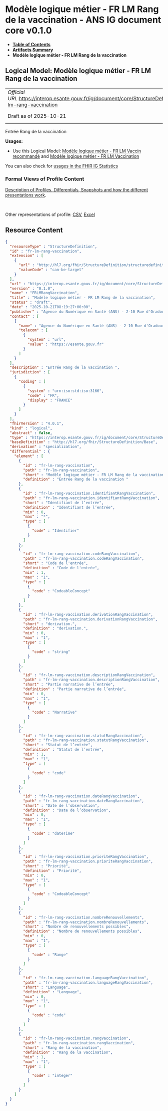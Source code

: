 # Modèle logique métier - FR LM Rang de la vaccination - ANS IG document core v0.1.0

* [**Table of Contents**](toc.md)
* [**Artifacts Summary**](artifacts.md)
* **Modèle logique métier - FR LM Rang de la vaccination**

## Logical Model: Modèle logique métier - FR LM Rang de la vaccination 

| | |
| :--- | :--- |
| *Official URL*:https://interop.esante.gouv.fr/ig/document/core/StructureDefinition/fr-lm-rang-vaccination | *Version*:0.1.0 |
| Draft as of 2025-10-21 | *Computable Name*:FRLMRangVaccination |

 
Entrée Rang de la vaccination 

**Usages:**

* Use this Logical Model: [Modèle logique métier - FR LM Vaccin recommandé](StructureDefinition-fr-lm-vaccin-recommande.md) and [Modèle logique métier - FR LM Vaccination](StructureDefinition-fr-lm-vaccination.md)

You can also check for [usages in the FHIR IG Statistics](https://packages2.fhir.org/xig/ans.document.fr.core|current/StructureDefinition/fr-lm-rang-vaccination)

### Formal Views of Profile Content

 [Description of Profiles, Differentials, Snapshots and how the different presentations work](http://build.fhir.org/ig/FHIR/ig-guidance/readingIgs.html#structure-definitions). 

 

Other representations of profile: [CSV](StructureDefinition-fr-lm-rang-vaccination.csv), [Excel](StructureDefinition-fr-lm-rang-vaccination.xlsx) 



## Resource Content

```json
{
  "resourceType" : "StructureDefinition",
  "id" : "fr-lm-rang-vaccination",
  "extension" : [
    {
      "url" : "http://hl7.org/fhir/StructureDefinition/structuredefinition-type-characteristics",
      "valueCode" : "can-be-target"
    }
  ],
  "url" : "https://interop.esante.gouv.fr/ig/document/core/StructureDefinition/fr-lm-rang-vaccination",
  "version" : "0.1.0",
  "name" : "FRLMRangVaccination",
  "title" : "Modèle logique métier - FR LM Rang de la vaccination",
  "status" : "draft",
  "date" : "2025-10-21T08:19:27+00:00",
  "publisher" : "Agence du Numérique en Santé (ANS) - 2-10 Rue d'Oradour-sur-Glane, 75015 Paris",
  "contact" : [
    {
      "name" : "Agence du Numérique en Santé (ANS) - 2-10 Rue d'Oradour-sur-Glane, 75015 Paris",
      "telecom" : [
        {
          "system" : "url",
          "value" : "https://esante.gouv.fr"
        }
      ]
    }
  ],
  "description" : "Entrée Rang de la vaccination ",
  "jurisdiction" : [
    {
      "coding" : [
        {
          "system" : "urn:iso:std:iso:3166",
          "code" : "FR",
          "display" : "FRANCE"
        }
      ]
    }
  ],
  "fhirVersion" : "4.0.1",
  "kind" : "logical",
  "abstract" : false,
  "type" : "https://interop.esante.gouv.fr/ig/document/core/StructureDefinition/fr-lm-rang-vaccination",
  "baseDefinition" : "http://hl7.org/fhir/StructureDefinition/Base",
  "derivation" : "specialization",
  "differential" : {
    "element" : [
      {
        "id" : "fr-lm-rang-vaccination",
        "path" : "fr-lm-rang-vaccination",
        "short" : "Modèle logique métier - FR LM Rang de la vaccination",
        "definition" : "Entrée Rang de la vaccination "
      },
      {
        "id" : "fr-lm-rang-vaccination.identifiantRangVaccination",
        "path" : "fr-lm-rang-vaccination.identifiantRangVaccination",
        "short" : "Identifiant de l’entrée",
        "definition" : "Identifiant de l’entrée",
        "min" : 0,
        "max" : "*",
        "type" : [
          {
            "code" : "Identifier"
          }
        ]
      },
      {
        "id" : "fr-lm-rang-vaccination.codeRangVaccination",
        "path" : "fr-lm-rang-vaccination.codeRangVaccination",
        "short" : "Code de l'entrée",
        "definition" : "Code de l'entrée",
        "min" : 1,
        "max" : "1",
        "type" : [
          {
            "code" : "CodeableConcept"
          }
        ]
      },
      {
        "id" : "fr-lm-rang-vaccination.derivationRangVaccination",
        "path" : "fr-lm-rang-vaccination.derivationRangVaccination",
        "short" : "derivation.",
        "definition" : "derivation.",
        "min" : 0,
        "max" : "1",
        "type" : [
          {
            "code" : "string"
          }
        ]
      },
      {
        "id" : "fr-lm-rang-vaccination.descriptionRangVaccination",
        "path" : "fr-lm-rang-vaccination.descriptionRangVaccination",
        "short" : "Partie narrative de l’entrée",
        "definition" : "Partie narrative de l’entrée",
        "min" : 0,
        "max" : "1",
        "type" : [
          {
            "code" : "Narrative"
          }
        ]
      },
      {
        "id" : "fr-lm-rang-vaccination.statutRangVaccination",
        "path" : "fr-lm-rang-vaccination.statutRangVaccination",
        "short" : "Statut de l’entrée",
        "definition" : "Statut de l’entrée",
        "min" : 1,
        "max" : "1",
        "type" : [
          {
            "code" : "code"
          }
        ]
      },
      {
        "id" : "fr-lm-rang-vaccination.dateRangVaccination",
        "path" : "fr-lm-rang-vaccination.dateRangVaccination",
        "short" : "Date de l’observation",
        "definition" : "Date de l’observation",
        "min" : 0,
        "max" : "1",
        "type" : [
          {
            "code" : "dateTime"
          }
        ]
      },
      {
        "id" : "fr-lm-rang-vaccination.prioriteRangVaccination",
        "path" : "fr-lm-rang-vaccination.prioriteRangVaccination",
        "short" : "Priorité",
        "definition" : "Priorité",
        "min" : 0,
        "max" : "1",
        "type" : [
          {
            "code" : "CodeableConcept"
          }
        ]
      },
      {
        "id" : "fr-lm-rang-vaccination.nombreRenouvellements",
        "path" : "fr-lm-rang-vaccination.nombreRenouvellements",
        "short" : "Nombre de renouvellements possibles",
        "definition" : "Nombre de renouvellements possibles",
        "min" : 0,
        "max" : "1",
        "type" : [
          {
            "code" : "Range"
          }
        ]
      },
      {
        "id" : "fr-lm-rang-vaccination.languageRangVaccination",
        "path" : "fr-lm-rang-vaccination.languageRangVaccination",
        "short" : "Language",
        "definition" : "Language",
        "min" : 0,
        "max" : "1",
        "type" : [
          {
            "code" : "code"
          }
        ]
      },
      {
        "id" : "fr-lm-rang-vaccination.rangVaccination",
        "path" : "fr-lm-rang-vaccination.rangVaccination",
        "short" : "Rang de la vaccination",
        "definition" : "Rang de la vaccination",
        "min" : 1,
        "max" : "1",
        "type" : [
          {
            "code" : "integer"
          }
        ]
      }
    ]
  }
}

```
